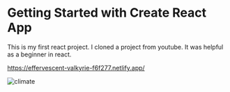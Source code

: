 # Getting Started with Create React App

This is my first react project. I cloned a project from youtube. It was helpful as a beginner in react.

https://effervescent-valkyrie-f6f277.netlify.app/

![climate](https://user-images.githubusercontent.com/114237174/218434344-e099c904-aac2-460f-81a4-56dafd0edee1.png)


